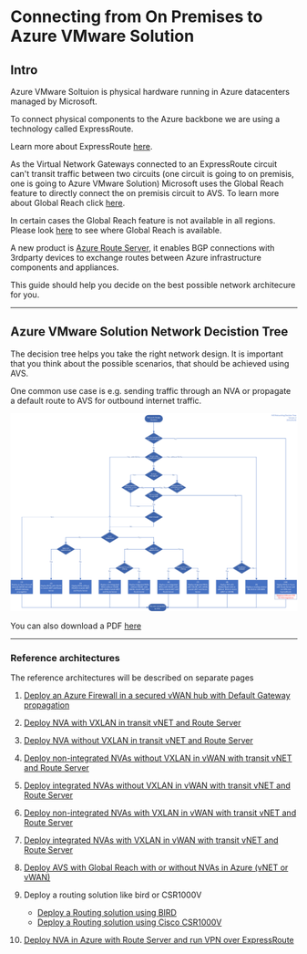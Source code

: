 # Connecting from On Premises to Azure VMware Solution

## Intro

Azure VMware Soltuion is physical hardware running in Azure datacenters managed by Microsoft.

To connect physical components to the Azure backbone we are using a technology called ExpressRoute.

Learn more about ExpressRoute [here](https://docs.microsoft.com/en-us/azure/expressroute/expressroute-introduction).

As the Virtual Network Gateways connected to an ExpressRoute circuit can't transit traffic between two circuits (one circuit is going to on premisis, one is going to Azure VMware Solution) Microsoft uses the Global Reach feature to directly connect the on premisis circuit to AVS.
To learn more about Global Reach click [here](https://docs.microsoft.com/en-us/azure/expressroute/expressroute-global-reach).

In certain cases the Global Reach feature is not available in all regions. Please look [here](https://docs.microsoft.com/en-us/azure/expressroute/expressroute-global-reach#availability) to see where Global Reach is available.

A new product is [Azure Route Server](https://docs.microsoft.com/en-us/azure/route-server/overview), it enables BGP connections with 3rdparty devices to exchange routes between Azure infrastructure components and appliances.

This guide should help you decide on the best possible network architecure for you.

---

## Azure VMware Solution Network Decistion Tree

The decision tree helps you take the right network design.
It is important that you think about the possible scenarios, that should be achieved using AVS.

One common use case is e.g. sending traffic through an NVA or propagate a default route to AVS for outbound internet traffic.

![AVS network decision tree](images/avs-network-decision-tree.png)

You can also download a PDF [here](avs-network-decision-tree.pdf)

---

### Reference architectures

The reference architectures will be described on separate pages

  1. [Deploy an Azure Firewall in a secured vWAN hub with Default Gateway propagation](deploy-an-azure-firewall-in-a-secured-vwan-hub-with-default-gateway-propagation)
  2. [Deploy NVA with VXLAN in transit vNET and Route Server](deploy-nva-with-vxlan-in-transit-vnet-and-route-server)
  3. [Deploy NVA without VXLAN in transit vNET and Route Server](deploy-nva-without-vxlan-in-transit-vnet-and-route-server)
  4. [Deploy non-integrated NVAs without VXLAN in vWAN with transit vNET and Route Server](deploy-non-integrated-nvas-without-vxlan-in-vwan-with-transit-vnet-and-route-server)
  5. [Deploy integrated NVAs without VXLAN in vWAN with transit vNET and Route Server](deploy-integrated-nvas-without-vxlan-in-vwan-with-transit-vnet-and-route-server)
  6. [Deploy non-integrated NVAs with VXLAN in vWAN with transit vNET and Route Server](deploy-non-integrated-nvas-with-vxlan-in-vwan-with-transit-vnet-and-route-server)
  7. [Deploy integrated NVAs with VXLAN in vWAN with transit vNET and Route Server](deploy-integrated-nvas-with-vxlan-in-vwan-with-transit-vnet-and-route-server)
  8. [Deploy AVS with Global Reach with or without NVAs in Azure (vNET or vWAN)](deploy-avs-with-global-reach-with-or-without-nvas-in-azure-vnet-or-vwan)
  9. Deploy a routing solution like bird or CSR1000V

      * [Deploy a Routing solution using BIRD](deploy-routing-bird)
      * [Deploy a Routing solution using Cisco CSR1000V](deploy-routing-csr1000v)
  
  10. [Deploy NVA in Azure with Route Server and run VPN over ExpressRoute](deploy-nva-in-azure-with-route-server-and-vpn-over-expressroute)
